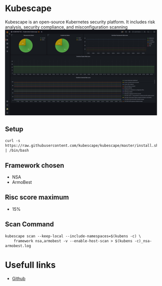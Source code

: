 # Kubescape
Kubescape is an open-source Kubernetes security platform. It includes risk analysis, security compliance, and misconfiguration scanning
[![topology](../../../../static/images/kubescape-monitoring.jpeg)]()
## Setup
```
curl -s https://raw.githubusercontent.com/kubescape/kubescape/master/install.sh | /bin/bash
```

## Framework chosen
- NSA
- ArmoBest

## Risc score maximum
- 15%

## Scan Command
```
kubescape scan --keep-local --include-namespaces=$(kubens -c) \
    framework nsa,armobest -v --enable-host-scan > $(kubens -c)_nsa-armobest.log
```
# Usefull links
- [Github](https://github.com/kubescape/kubescape)